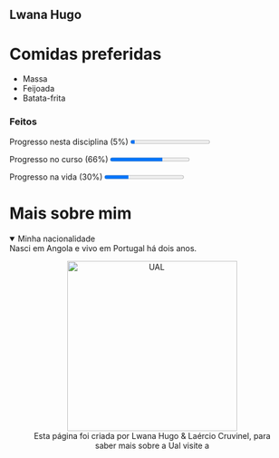 ## Lwana Hugo
 
 <h1>Comidas preferidas</h1>
    <ul>
		<li>Massa
		</li>
		<li>Feijoada
			</li>
 	<li>Batata-frita
			</li>
    </ul>
    
    
   <section>
		<h3>Feitos</h3>
		<p>Progresso nesta disciplina (5%)
                   <progress value = "0.05"></progress><br/>
		   </p>
 <p>Progresso no curso (66%)
                   <progress value = "0.66"></progress><br/>
		   </p>
 <p>Progresso na vida (30%)
                   <progress value = "0.3"></progress><br/>
	
 </p>
 
</section>

<h1>Mais sobre mim</h1>
	
<details open>
		<summary>Minha nacionalidade</summary>
		Nasci em Angola e vivo em Portugal há dois anos.
</details>


<header>
	<meta charset = "UTF-8"
	   <nav>
	      <figure>
		
 <img src="https://autonoma.pt/wp-content/uploads/2017/12/ual00023.jpg" alt="UAL" width=300>
		</a>
		<figcaption>Esta página foi criada por Lwana Hugo & Laércio Cruvinel, para saber mais sobre a Ual visite a </figcaption>
	       </figure>	
	   </nav>
	</header>
 



